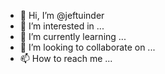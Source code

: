 - 👋 Hi, I’m @jeftuinder
- 👀 I’m interested in ...
- 🌱 I’m currently learning ...
- 💞️ I’m looking to collaborate on ...
- 📫 How to reach me ...

<!---
jeftuinder/jeftuinder is a ✨ special ✨ repository because its `README.md` (this file) appears on your GitHub profile.
You can click the Preview link to take a look at your changes.
--->
